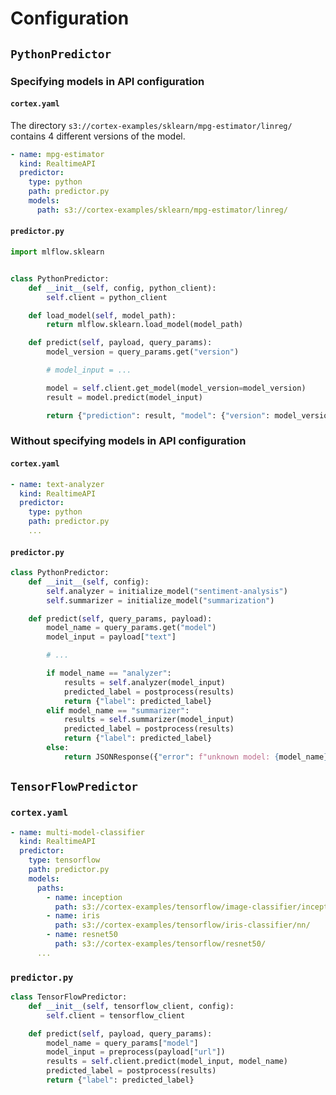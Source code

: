 # Configuration

## `PythonPredictor`

### Specifying models in API configuration

#### `cortex.yaml`

The directory `s3://cortex-examples/sklearn/mpg-estimator/linreg/` contains 4 different versions of the model.

```yaml
- name: mpg-estimator
  kind: RealtimeAPI
  predictor:
    type: python
    path: predictor.py
    models:
      path: s3://cortex-examples/sklearn/mpg-estimator/linreg/
```

#### `predictor.py`

```python
import mlflow.sklearn


class PythonPredictor:
    def __init__(self, config, python_client):
        self.client = python_client

    def load_model(self, model_path):
        return mlflow.sklearn.load_model(model_path)

    def predict(self, payload, query_params):
        model_version = query_params.get("version")

        # model_input = ...

        model = self.client.get_model(model_version=model_version)
        result = model.predict(model_input)

        return {"prediction": result, "model": {"version": model_version}}
```

### Without specifying models in API configuration

#### `cortex.yaml`

```yaml
- name: text-analyzer
  kind: RealtimeAPI
  predictor:
    type: python
    path: predictor.py
    ...
```

#### `predictor.py`

```python
class PythonPredictor:
    def __init__(self, config):
        self.analyzer = initialize_model("sentiment-analysis")
        self.summarizer = initialize_model("summarization")

    def predict(self, query_params, payload):
        model_name = query_params.get("model")
        model_input = payload["text"]

        # ...

        if model_name == "analyzer":
            results = self.analyzer(model_input)
            predicted_label = postprocess(results)
            return {"label": predicted_label}
        elif model_name == "summarizer":
            results = self.summarizer(model_input)
            predicted_label = postprocess(results)
            return {"label": predicted_label}
        else:
            return JSONResponse({"error": f"unknown model: {model_name}"}, status_code=400)
```

## `TensorFlowPredictor`

### `cortex.yaml`

```yaml
- name: multi-model-classifier
  kind: RealtimeAPI
  predictor:
    type: tensorflow
    path: predictor.py
    models:
      paths:
        - name: inception
          path: s3://cortex-examples/tensorflow/image-classifier/inception/
        - name: iris
          path: s3://cortex-examples/tensorflow/iris-classifier/nn/
        - name: resnet50
          path: s3://cortex-examples/tensorflow/resnet50/
      ...
```

### `predictor.py`

```python
class TensorFlowPredictor:
    def __init__(self, tensorflow_client, config):
        self.client = tensorflow_client

    def predict(self, payload, query_params):
        model_name = query_params["model"]
        model_input = preprocess(payload["url"])
        results = self.client.predict(model_input, model_name)
        predicted_label = postprocess(results)
        return {"label": predicted_label}
```

